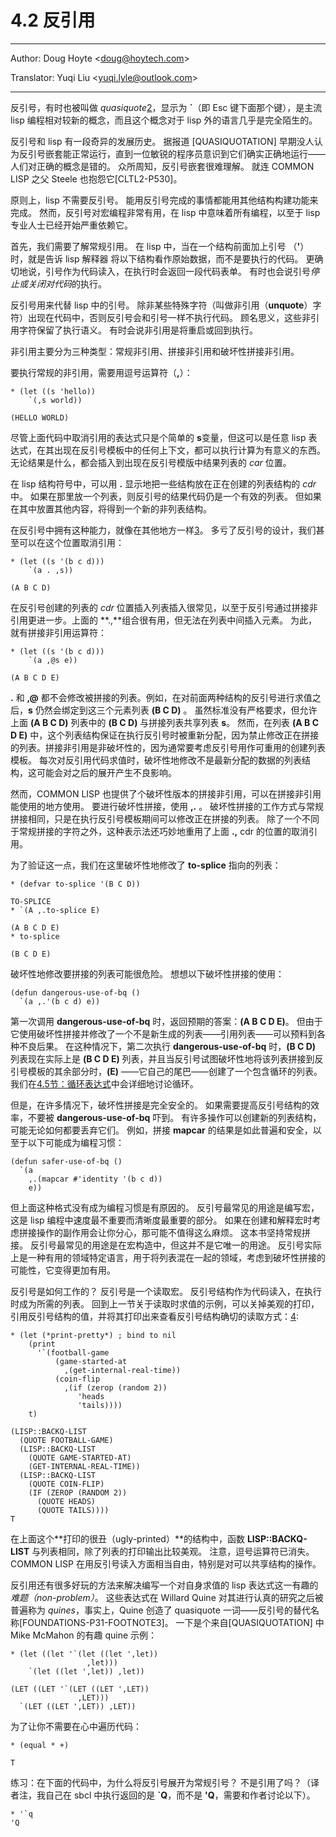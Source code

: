 # 4.2 反引用

---

Author: Doug Hoyte <[doug@hoytech.com](mailto:doug@hoytech.com)>

Translator: Yuqi Liu <[yuqi.lyle@outlook.com](mailto:yuqi.lyle@outlook.com)>

---

反引号，有时也被叫做 *quasiquote*[2](https://letoverlambda.com/index.cl/guest/chap4.html#)，显示为 **`**（即 Esc 键下面那个键），是主流 lisp 编程相对较新的概念，而且这个概念对于 lisp 外的语言几乎是完全陌生的。

反引号和 lisp 有一段奇异的发展历史。 据报道 [QUASIQUOTATION] 早期没人认为反引号嵌套能正常运行，直到一位敏锐的程序员意识到它们确实正确地运行——人们对正确的概念是错的。 众所周知，反引号嵌套很难理解。 就连 COMMON LISP 之父 Steele 也抱怨它[CLTL2-P530]。

原则上，lisp 不需要反引号。 能用反引号完成的事情都能用其他结构构建功能来完成。 然而，反引号对宏编程非常有用，在 lisp 中意味着所有编程，以至于 lisp 专业人士已经开始严重依赖它。

首先，我们需要了解常规引用。 在 lisp 中，当在一个结构前面加上引号 （**'**） 时，就是告诉 lisp 解释器 将以下结构看作原始数据，而不是要执行的代码。 更确切地说，引号作为代码读入，在执行时会返回一段代码表单。 有时也会说引号*停止或关闭对代码*的执行。

反引号用来代替 lisp 中的引号。 除非某些特殊字符（叫做非引用（**unquote**）字符）出现在代码中，否则反引号会和引号一样不执行代码。 顾名思义，这些非引用字符保留了执行语义。 有时会说非引用是将重启或回到执行。

非引用主要分为三种类型：常规非引用、拼接非引用和破坏性拼接非引用。

要执行常规的非引用，需要用逗号运算符（**,**）：
```
* (let ((s 'hello))
    `(,s world))

(HELLO WORLD)
```
尽管上面代码中取消引用的表达式只是个简单的 **s**变量，但这可以是任意 lisp 表达式，在其出现在反引号模板中的任何上下文，都可以执行计算为有意义的东西。 无论结果是什么，都会插入到出现在反引号模版中结果列表的 *car* 位置。

在 lisp 结构符号中，可以用 **.** 显示地把一些结构放在正在创建的列表结构的 *cdr* 中。 如果在那里放一个列表，则反引号的结果代码仍是一个有效的列表。 但如果在其中放置其他内容，将得到一个新的非列表结构。

在反引号中拥有这种能力，就像在其他地方一样[3](https://letoverlambda.com/index.cl/guest/chap4.html#)。 多亏了反引号的设计，我们甚至可以在这个位置取消引用：
```
* (let ((s '(b c d)))
    `(a . ,s))

(A B C D)
```
在反引号创建的列表的 *cdr* 位置插入列表插入很常见，以至于反引号通过拼接非引用更进一步。上面的 **.,**组合很有用，但无法在列表中间插入元素。 为此，就有拼接非引用运算符：
```
* (let ((s '(b c d)))
    `(a ,@s e))

(A B C D E)
```
**.** 和 **,@** 都不会修改被拼接的列表。例如，在对前面两种结构的反引号进行求值之后，**s** 仍然会绑定到这三个元素列表 **(B C D)** 。 虽然标准没有严格要求，但允许上面 **(A B C D)** 列表中的 **(B C D)** 与拼接列表共享列表 **s**。 然而，在列表 **(A B C D E)** 中，这个列表结构保证在执行反引号时被重新分配，因为禁止修改正在拼接的列表。拼接非引用是非破坏性的，因为通常要考虑反引号用作可重用的创建列表模板。 每次对反引用代码求值时，破坏性地修改不是最新分配的数据的列表结构，这可能会对之后的展开产生不良影响。

然而，COMMON LISP 也提供了个破坏性版本的拼接非引用，可以在拼接非引用能使用的地方使用。 要进行破坏性拼接，使用 **,.** 。 破坏性拼接的工作方式与常规拼接相同，只是在执行反引号模板期间可以修改正在拼接的列表。 除了一个不同于常规拼接的字符之外，这种表示法还巧妙地重用了上面 **.,** cdr 的位置的取消引用。

为了验证这一点，我们在这里破坏性地修改了 **to-splice** 指向的列表：
```
* (defvar to-splice '(B C D))

TO-SPLICE
* `(A ,.to-splice E)

(A B C D E)
* to-splice

(B C D E)
```
破坏性地修改要拼接的列表可能很危险。 想想以下破坏性拼接的使用：
```
(defun dangerous-use-of-bq ()
  `(a ,.'(b c d) e))
```
第一次调用 **dangerous-use-of-bq** 时，返回预期的答案：**(A B C D E)**。 但由于它使用破坏性拼接并修改了一个不是新生成的列表——引用列表——可以预料到各种不良后果。 在这种情况下，第二次执行 **dangerous-use-of-bq** 时，**(B C D)** 列表现在实际上是 **(B C D E)** 列表，并且当反引号试图破坏性地将该列表拼接到反引号模板的其余部分时，**(E)** ——它自己的尾巴——创建了一个包含循环的列表。 我们在[4.5节：循环表达式](./4.5-cyclic-expressions.md)中会详细地讨论循环。

但是，在许多情况下，破坏性拼接是完全安全的。 如果需要提高反引号结构的效率，不要被 **dangerous-use-of-bq** 吓到。 有许多操作可以创建新的列表结构，可能无论如何都要丢弃它们。 例如，拼接 **mapcar** 的结果是如此普遍和安全，以至于以下可能成为编程习惯：
```
(defun safer-use-of-bq ()
  `(a
    ,.(mapcar #'identity '(b c d))
    e))
```
但上面这种格式没有成为编程习惯是有原因的。 反引号最常见的用途是编写宏，这是 lisp 编程中速度最不重要而清晰度最重要的部分。 如果在创建和解释宏时考虑拼接操作的副作用会让你分心，那可能不值得这么麻烦。 这本书坚持常规拼接。 反引号最常见的用途是在宏构造中，但这并不是它唯一的用途。 反引号实际上是一种有用的领域特定语言，用于将列表混在一起的领域，考虑到破坏性拼接的可能性，它变得更加有用。

反引号是如何工作的？ 反引号是一个读取宏。 反引号结构作为代码读入，在执行时成为所需的列表。 回到上一节关于读取时求值的示例，可以关掉美观的打印，引用反引号结构的值，并将其打印出来查看反引号结构确切的读取方式：[4](https://letoverlambda.com/index.cl/guest/chap4.html#):
```
* (let (*print-pretty*) ; bind to nil
    (print
      '`(football-game
          (game-started-at
            ,(get-internal-real-time))
          (coin-flip
            ,(if (zerop (random 2))
               'heads
               'tails))))
    t)

(LISP::BACKQ-LIST
  (QUOTE FOOTBALL-GAME)
  (LISP::BACKQ-LIST
    (QUOTE GAME-STARTED-AT)
    (GET-INTERNAL-REAL-TIME))
  (LISP::BACKQ-LIST
    (QUOTE COIN-FLIP)
    (IF (ZEROP (RANDOM 2))
      (QUOTE HEADS)
      (QUOTE TAILS))))
T
```
在上面这个**打印的很丑（ugly-printed）**的结构中，函数 **LISP::BACKQ-LIST** 与列表相同，除了列表的打印输出比较美观。 注意，逗号运算符已消失。 COMMON LISP 在用反引号读入方面相当自由，特别是对可以共享结构的操作。

反引用还有很多好玩的方法来解决编写一个对自身求值的 lisp 表达式这一有趣的*难题（non-problem）*。 这些表达式在 Willard Quine 对其进行认真的研究之后被普遍称为 *quines*，事实上，Quine 创造了 quasiquote 一词——反引号的替代名称[FOUNDATIONS-P31-FOOTNOTE3]。 一下是个来自[QUASIQUOTATION] 中 Mike McMahon 的有趣 quine 示例：
```
* (let ((let '`(let ((let ',let))
                 ,let)))
    `(let ((let ',let)) ,let))

(LET ((LET '`(LET ((LET ',LET))
               ,LET)))
  `(LET ((LET ',LET)) ,LET))
```
为了让你不需要在心中遍历代码：
```
* (equal * +)

T
```
练习：在下面的代码中，为什么将反引号展开为常规引号？ 不是引用了吗？（译者注，我自己在 sbcl 中执行返回的是 **`Q**，而不是 **'Q**，需要和作者讨论以下）。
```
* '`q
'Q
```
